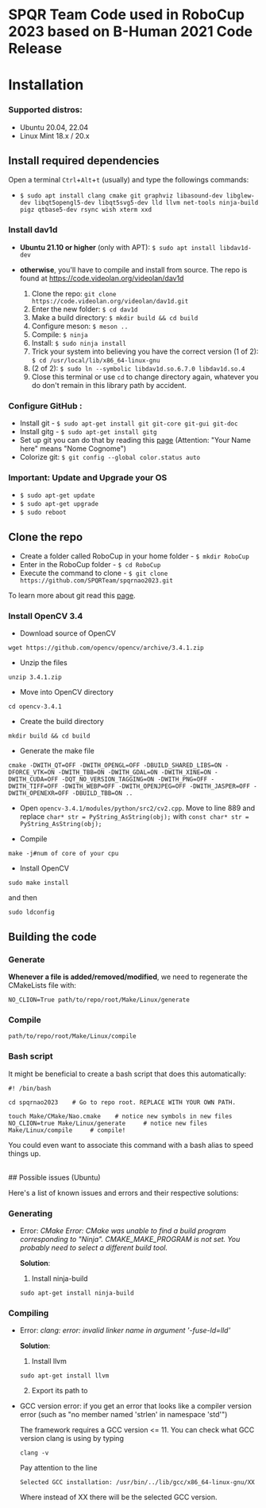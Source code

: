 # SPQR Team Code used in RoboCup 2023 based on B-Human 2021 Code Release

# Installation

### Supported distros:
* Ubuntu 20.04, 22.04
* Linux Mint 18.x / 20.x

## Install required dependencies
Open a terminal `Ctrl`+`Alt`+`t` (usually) and type the followings commands: <br>
* `$ sudo apt install clang cmake git graphviz libasound-dev libglew-dev libqt5opengl5-dev libqt5svg5-dev lld llvm net-tools ninja-build pigz qtbase5-dev rsync wish xterm xxd` 

### Install dav1d
* **Ubuntu 21.10 or higher** (only with APT): `$ sudo apt install libdav1d-dev`

* **otherwise**, you'll have to compile and install from source. The repo is found at https://code.videolan.org/videolan/dav1d

  1. Clone the repo: `git clone https://code.videolan.org/videolan/dav1d.git`
  2. Enter the new folder: `$ cd dav1d`
  3. Make a build directory: `$ mkdir build && cd build`
  4. Configure meson: `$ meson ..`
  5. Compile: `$ ninja`
  6. Install: `$ sudo ninja install`
  7. Trick your system into believing you have the correct version (1 of 2): `$ cd /usr/local/lib/x86_64-linux-gnu`
  8. (2 of 2): `$ sudo ln --symbolic libdav1d.so.6.7.0 libdav1d.so.4`
  9. Close this terminal or use `cd` to change directory again, whatever you do don't remain in this library path by accident.



### Configure GitHub :
  * Install git - `$ sudo apt-get install git git-core git-gui git-doc`
  * Install gitg - `$ sudo apt-get install gitg`
  * Set up git you can do that by reading this [page](http://help.github.com/linux-set-up-git) (Attention: "Your Name here" means "Nome Cognome")
  * Colorize git: `$ git config --global color.status auto`


### Important: Update and Upgrade your OS
* `$ sudo apt-get update`
* `$ sudo apt-get upgrade`
* `$ sudo reboot`

## Clone the repo
  * Create a folder called RoboCup in your home folder - `$ mkdir RoboCup`
  * Enter in the RoboCup folder - `$ cd RoboCup`
  * Execute the command to clone - `$ git clone https://github.com/SPQRTeam/spqrnao2023.git`

To learn more about git read this [page](http://www.codeschool.com/courses/try-git).


### Install OpenCV 3.4

* Download source of OpenCV
```
wget https://github.com/opencv/opencv/archive/3.4.1.zip
```
* Unzip the files
```
unzip 3.4.1.zip
```
* Move into OpenCV directory
```
cd opencv-3.4.1
```
* Create the build directory 
```
mkdir build && cd build
```
* Generate the make file
```
cmake -DWITH_QT=OFF -DWITH_OPENGL=OFF -DBUILD_SHARED_LIBS=ON -DFORCE_VTK=ON -DWITH_TBB=ON -DWITH_GDAL=ON -DWITH_XINE=ON -DWITH_CUDA=OFF -DQT_NO_VERSION_TAGGING=ON -DWITH_PNG=OFF -DWITH_TIFF=OFF -DWITH_WEBP=OFF -DWITH_OPENJPEG=OFF -DWITH_JASPER=OFF -DWITH_OPENEXR=OFF -DBUILD_TBB=ON ..

```
* Open `opencv-3.4.1/modules/python/src2/cv2.cpp`. Move to line 889 and replace `char* str = PyString_AsString(obj);` with `const char* str = PyString_AsString(obj);` 

* Compile
```
make -j#num of core of your cpu
```
* Install OpenCV
```
sudo make install
```
and then
```
sudo ldconfig
```

## Building the code


### Generate
**Whenever a file is added/removed/modified**, we need to regenerate the CMakeLists file with:
  ```
  NO_CLION=True path/to/repo/root/Make/Linux/generate 
  ```

### Compile
  ```
  path/to/repo/root/Make/Linux/compile
  ```

### Bash script

It might be beneficial to create a bash script that does this automatically:
  ```
  #! /bin/bash

  cd spqrnao2023    # Go to repo root. REPLACE WITH YOUR OWN PATH.

  touch Make/CMake/Nao.cmake    # notice new symbols in new files
  NO_CLION=true Make/Linux/generate     # notice new files
  Make/Linux/compile     # compile! 
  ```

You could even want to associate this command with a bash alias to speed things up.

</br>
## Possible issues (Ubuntu)

Here's a list of known issues and errors and their respective solutions:

### Generating

* Error: *CMake Error: CMake was unable to find a build program corresponding to "Ninja".  CMAKE_MAKE_PROGRAM is not set.  You probably need to select a different build tool.*
  
  **Solution**:
  1) Install ninja-build
  ```
  sudo apt-get install ninja-build
  ```


### Compiling
* Error: *clang: error: invalid linker name in argument '-fuse-ld=lld'*
  
  **Solution**:
  1) Install llvm
  ```
  sudo apt-get install llvm
  ```
  2) Export its path to 
* GCC version error: if you get an error that looks like a compiler version error (such as "no member named 'strlen' in namespace 'std'")

  The framework requires a GCC version <= 11. You can check what GCC version clang is using by typing 
  ```
  clang -v
  ```  
  Pay attention to the line 
  ```
  Selected GCC installation: /usr/bin/../lib/gcc/x86_64-linux-gnu/XX
  ```
  Where instead of XX there will be the selected GCC version.

